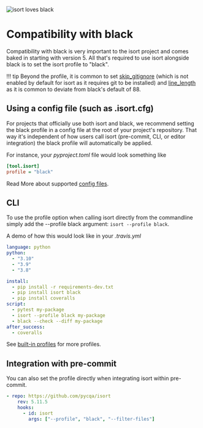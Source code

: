 ![isort loves black](https://raw.githubusercontent.com/pycqa/isort/main/art/isort_loves_black.png)

# Compatibility with black

Compatibility with black is very important to the isort project and comes baked in starting with version 5.
All that's required to use isort alongside black is to set the isort profile to "black".

!!! tip
    Beyond the profile, it is common to set [skip_gitignore](https://pycqa.github.io/isort/docs/configuration/options.html#skip-gitignore) (which is not enabled by default for isort as it requires git to be installed) and [line_length](https://pycqa.github.io/isort/docs/configuration/options.html#line-length) as it is common to deviate from black's default of 88.


## Using a config file (such as .isort.cfg)

For projects that officially use both isort and black, we recommend setting the black profile in a config file at the root of your project's repository.
That way it's independent of how users call isort (pre-commit, CLI, or editor integration) the black profile will automatically be applied.

For instance, your _pyproject.toml_ file would look something like

```ini
[tool.isort]
profile = "black"
```

Read More about supported [config files](https://pycqa.github.io/isort/docs/configuration/config_files.html).

## CLI

To use the profile option when calling isort directly from the commandline simply add the --profile black argument: `isort --profile black`.

A demo of how this would look like in your _.travis.yml_

```yaml
language: python
python:
  - "3.10"
  - "3.9"
  - "3.8"

install:
  - pip install -r requirements-dev.txt
  - pip install isort black
  - pip install coveralls
script:
  - pytest my-package
  - isort --profile black my-package
  - black --check --diff my-package
after_success:
  - coveralls

```

See [built-in profiles](https://pycqa.github.io/isort/docs/configuration/profiles.html) for more profiles.

## Integration with pre-commit

You can also set the profile directly when integrating isort within pre-commit.

```yaml
- repo: https://github.com/pycqa/isort
    rev: 5.11.5
    hooks:
      - id: isort
        args: ["--profile", "black", "--filter-files"]
```
